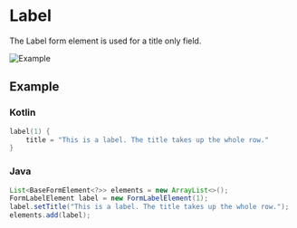 # Label

The Label form element is used for a title only field.

![Example](../images/Label.PNG)

## Example

### Kotlin

```kotlin
label(1) {
    title = "This is a label. The title takes up the whole row."
}
```

### Java

```java
List<BaseFormElement<?>> elements = new ArrayList<>();
FormLabelElement label = new FormLabelElement(1);
label.setTitle("This is a label. The title takes up the whole row.");
elements.add(label);
```

